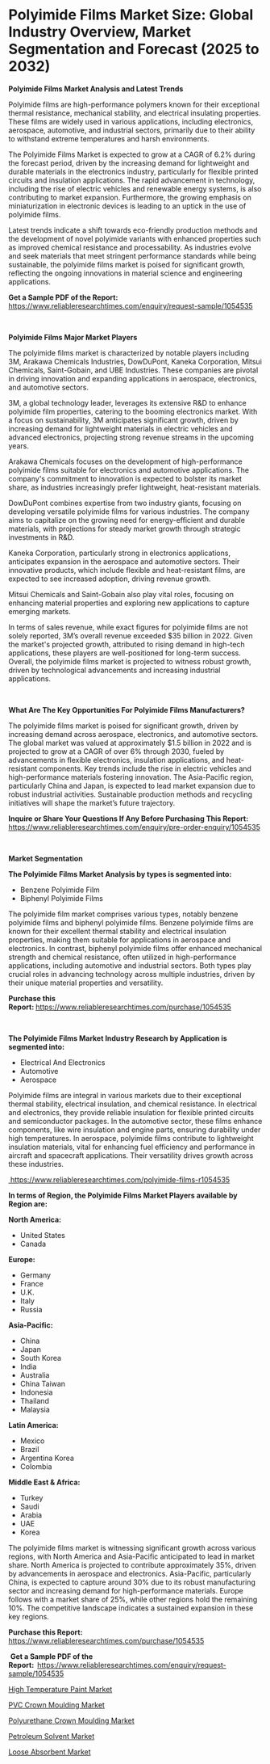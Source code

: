 <p><h1>Polyimide Films Market Size: Global Industry Overview, Market Segmentation and Forecast (2025 to 2032)</h1></p><p><strong>Polyimide Films Market Analysis and Latest Trends</strong></p>
<p><p>Polyimide films are high-performance polymers known for their exceptional thermal resistance, mechanical stability, and electrical insulating properties. These films are widely used in various applications, including electronics, aerospace, automotive, and industrial sectors, primarily due to their ability to withstand extreme temperatures and harsh environments.</p><p>The Polyimide Films Market is expected to grow at a CAGR of 6.2% during the forecast period, driven by the increasing demand for lightweight and durable materials in the electronics industry, particularly for flexible printed circuits and insulation applications. The rapid advancement in technology, including the rise of electric vehicles and renewable energy systems, is also contributing to market expansion. Furthermore, the growing emphasis on miniaturization in electronic devices is leading to an uptick in the use of polyimide films.</p><p>Latest trends indicate a shift towards eco-friendly production methods and the development of novel polyimide variants with enhanced properties such as improved chemical resistance and processability. As industries evolve and seek materials that meet stringent performance standards while being sustainable, the polyimide films market is poised for significant growth, reflecting the ongoing innovations in material science and engineering applications.</p></p>
<p><strong>Get a Sample PDF of the Report:&nbsp;</strong> <a href="https://www.reliableresearchtimes.com/enquiry/request-sample/1054535?utm_campaign=2181&utm_medium=2&utm_source=Github&utm_content=ia&utm_term=30012025&utm_id=polyimide-films">https://www.reliableresearchtimes.com/enquiry/request-sample/1054535</a></p>
<p>&nbsp;</p>
<p><strong>Polyimide Films Major Market Players</strong></p>
<p><p>The polyimide films market is characterized by notable players including 3M, Arakawa Chemicals Industries, DowDuPont, Kaneka Corporation, Mitsui Chemicals, Saint-Gobain, and UBE Industries. These companies are pivotal in driving innovation and expanding applications in aerospace, electronics, and automotive sectors.</p><p>3M, a global technology leader, leverages its extensive R&D to enhance polyimide film properties, catering to the booming electronics market. With a focus on sustainability, 3M anticipates significant growth, driven by increasing demand for lightweight materials in electric vehicles and advanced electronics, projecting strong revenue streams in the upcoming years.</p><p>Arakawa Chemicals focuses on the development of high-performance polyimide films suitable for electronics and automotive applications. The company's commitment to innovation is expected to bolster its market share, as industries increasingly prefer lightweight, heat-resistant materials. </p><p>DowDuPont combines expertise from two industry giants, focusing on developing versatile polyimide films for various industries. The company aims to capitalize on the growing need for energy-efficient and durable materials, with projections for steady market growth through strategic investments in R&D.</p><p>Kaneka Corporation, particularly strong in electronics applications, anticipates expansion in the aerospace and automotive sectors. Their innovative products, which include flexible and heat-resistant films, are expected to see increased adoption, driving revenue growth.</p><p>Mitsui Chemicals and Saint-Gobain also play vital roles, focusing on enhancing material properties and exploring new applications to capture emerging markets.</p><p>In terms of sales revenue, while exact figures for polyimide films are not solely reported, 3M’s overall revenue exceeded $35 billion in 2022. Given the market's projected growth, attributed to rising demand in high-tech applications, these players are well-positioned for long-term success. Overall, the polyimide films market is projected to witness robust growth, driven by technological advancements and increasing industrial applications.</p></p>
<p>&nbsp;</p>
<p><strong>What Are The Key Opportunities For Polyimide Films Manufacturers?</strong></p>
<p><p>The polyimide films market is poised for significant growth, driven by increasing demand across aerospace, electronics, and automotive sectors. The global market was valued at approximately $1.5 billion in 2022 and is projected to grow at a CAGR of over 6% through 2030, fueled by advancements in flexible electronics, insulation applications, and heat-resistant components. Key trends include the rise in electric vehicles and high-performance materials fostering innovation. The Asia-Pacific region, particularly China and Japan, is expected to lead market expansion due to robust industrial activities. Sustainable production methods and recycling initiatives will shape the market’s future trajectory.</p></p>
<p><strong>Inquire or Share Your Questions If Any Before Purchasing This Report:</strong> <a href="https://www.reliableresearchtimes.com/enquiry/pre-order-enquiry/1054535?utm_campaign=2181&utm_medium=2&utm_source=Github&utm_content=ia&utm_term=30012025&utm_id=polyimide-films">https://www.reliableresearchtimes.com/enquiry/pre-order-enquiry/1054535</a></p>
<p>&nbsp;</p>
<p><strong>Market Segmentation</strong></p>
<p><strong>The Polyimide Films Market Analysis by types is segmented into:</strong></p>
<p><ul><li>Benzene Polyimide Film</li><li>Biphenyl Polyimide Films</li></ul></p>
<p><p>The polyimide film market comprises various types, notably benzene polyimide films and biphenyl polyimide films. Benzene polyimide films are known for their excellent thermal stability and electrical insulation properties, making them suitable for applications in aerospace and electronics. In contrast, biphenyl polyimide films offer enhanced mechanical strength and chemical resistance, often utilized in high-performance applications, including automotive and industrial sectors. Both types play crucial roles in advancing technology across multiple industries, driven by their unique material properties and versatility.</p></p>
<p><strong>Purchase this Report:&nbsp;</strong><a href="https://www.reliableresearchtimes.com/purchase/1054535?utm_campaign=2181&utm_medium=2&utm_source=Github&utm_content=ia&utm_term=30012025&utm_id=polyimide-films">https://www.reliableresearchtimes.com/purchase/1054535</a></p>
<p>&nbsp;</p>
<p><strong>The Polyimide Films Market Industry Research by Application is segmented into:</strong></p>
<p><ul><li>Electrical And Electronics</li><li>Automotive</li><li>Aerospace</li></ul></p>
<p><p>Polyimide films are integral in various markets due to their exceptional thermal stability, electrical insulation, and chemical resistance. In electrical and electronics, they provide reliable insulation for flexible printed circuits and semiconductor packages. In the automotive sector, these films enhance components, like wire insulation and engine parts, ensuring durability under high temperatures. In aerospace, polyimide films contribute to lightweight insulation materials, vital for enhancing fuel efficiency and performance in aircraft and spacecraft applications. Their versatility drives growth across these industries.</p></p>
<p><a href="https://www.reliableresearchtimes.com/polyimide-films-r1054535?utm_campaign=2181&utm_medium=2&utm_source=Github&utm_content=ia&utm_term=30012025&utm_id=polyimide-films">&nbsp;https://www.reliableresearchtimes.com/polyimide-films-r1054535</a></p>
<p><strong>In terms of Region, the Polyimide Films Market Players available by Region are:</strong></p>
<p>
    <p> <strong> North America: </strong>
        <ul>
            <li>United States</li>
            <li>Canada</li>
        </ul>
        </p> 
    <p> <strong> Europe: </strong>
        <ul>
            <li>Germany</li>
            <li>France</li>
            <li>U.K.</li>
            <li>Italy</li>
            <li>Russia</li>
        </ul>
        </p> 
    <p> <strong> Asia-Pacific: </strong>
        <ul>
            <li>China</li>
            <li>Japan</li>
            <li>South Korea</li>
            <li>India</li>
            <li>Australia</li>
            <li>China Taiwan</li>
            <li>Indonesia</li>
            <li>Thailand</li>
            <li>Malaysia</li>
        </ul>
        </p> 
    <p> <strong> Latin America: </strong>
        <ul>
            <li>Mexico</li>
            <li>Brazil</li>
            <li>Argentina Korea</li>
            <li>Colombia</li>
        </ul>
        </p> 
    <p> <strong> Middle East & Africa: </strong>
        <ul>
            <li>Turkey</li>
            <li>Saudi</li>
            <li>Arabia</li>
            <li>UAE</li>
            <li>Korea</li>
        </ul>
    </p>
    </p>
<p><p>The polyimide films market is witnessing significant growth across various regions, with North America and Asia-Pacific anticipated to lead in market share. North America is projected to contribute approximately 35%, driven by advancements in aerospace and electronics. Asia-Pacific, particularly China, is expected to capture around 30% due to its robust manufacturing sector and increasing demand for high-performance materials. Europe follows with a market share of 25%, while other regions hold the remaining 10%. The competitive landscape indicates a sustained expansion in these key regions.</p></p>
<p><strong>Purchase this Report: </strong><a href="https://www.reliableresearchtimes.com/purchase/1054535?utm_campaign=2181&utm_medium=2&utm_source=Github&utm_content=ia&utm_term=30012025&utm_id=polyimide-films">https://www.reliableresearchtimes.com/purchase/1054535</a></p>
<p>&nbsp;<strong>Get a Sample PDF of the Report:&nbsp;&nbsp;</strong><a href="https://www.reliableresearchtimes.com/enquiry/request-sample/1054535?utm_campaign=2181&utm_medium=2&utm_source=Github&utm_content=ia&utm_term=30012025&utm_id=polyimide-films">https://www.reliableresearchtimes.com/enquiry/request-sample/1054535</a></p>
<p><strong></strong></p>
<p><p><a href="https://github.com/aiexisaliwan/Market-Research-Report-List-1/blob/main/high-temperature-paint-market.md?utm_campaign=2181&utm_medium=2&utm_source=Github&utm_content=ia&utm_term=30012025&utm_id=polyimide-films">High Temperature Paint Market</a></p><p><a href="https://github.com/xtysizov/Market-Research-Report-List-1/blob/main/pvc-crown-moulding-market.md?utm_campaign=2181&utm_medium=2&utm_source=Github&utm_content=ia&utm_term=30012025&utm_id=polyimide-films">PVC Crown Moulding Market</a></p><p><a href="https://github.com/djembashote/Market-Research-Report-List-1/blob/main/polyurethane-crown-moulding-market.md?utm_campaign=2181&utm_medium=2&utm_source=Github&utm_content=ia&utm_term=30012025&utm_id=polyimide-films">Polyurethane Crown Moulding Market</a></p><p><a href="https://github.com/vjorelaclliv/Market-Research-Report-List-1/blob/main/petroleum-solvent-market.md?utm_campaign=2181&utm_medium=2&utm_source=Github&utm_content=ia&utm_term=30012025&utm_id=polyimide-films">Petroleum Solvent Market</a></p><p><a href="https://github.com/xalatieusope/Market-Research-Report-List-1/blob/main/loose-absorbent-market.md?utm_campaign=2181&utm_medium=2&utm_source=Github&utm_content=ia&utm_term=30012025&utm_id=polyimide-films">Loose Absorbent Market</a></p></p>